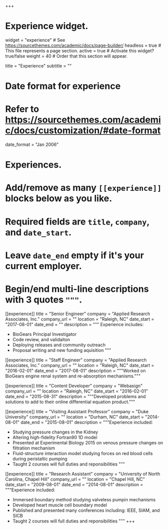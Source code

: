 +++
# Experience widget.
widget = "experience"  # See https://sourcethemes.com/academic/docs/page-builder/
headless = true  # This file represents a page section.
active = true  # Activate this widget? true/false
weight = 40  # Order that this section will appear.

title = "Experience"
subtitle = ""

# Date format for experience
#   Refer to https://sourcethemes.com/academic/docs/customization/#date-format
date_format = "Jan 2006"

# Experiences.
#   Add/remove as many `[[experience]]` blocks below as you like.
#   Required fields are `title`, `company`, and `date_start`.
#   Leave `date_end` empty if it's your current employer.
#   Begin/end multi-line descriptions with 3 quotes `"""`.
[[experience]]
  title = "Senior Engineer"
  company = "Applied Research Associates, Inc."
  company_url = ""
  location = "Raleigh, NC"
  date_start = "2017-08-01"
  date_end = ""
  description = """
  Experience includes:
  
  * BioGears Principal Investigator
  * Code review, and validaiton
  * Deploying releases and community outreach
  * Proposal writing and new funding aquisition
  """

[[experience]]
  title = "Staff Engineer"
  company = "Applied Research Associates, Inc."
  company_url = ""
  location = "Raleigh, NC"
  date_start = "2016-02-01"
  date_end = "2017-08-01"
  description = """Worked on BioGears engine renal system and re-absorption mechanisms."""

[[experience]]
  title = "Content Developer"
  company = "Webasign"
  company_url = ""
  location = "Raleigh, NC"
  date_start = "2016-02-01"
  date_end = "2015-08-31"
  description = """Developed problems and solutions to add to their online differential equation product."""

  [[experience]]
  title = "Visiting Assistant Professor"
  company = "Duke University"
  company_url = ""
  location = "Durham, NC"
  date_start = "2014-08-01"
  date_end = "2015-08-01"
  description = """Experience included:
  
  * Studying pressure changes in the Kidney
  * Altering high-fidelity Fortran90 1D model
  * Presented at Experimental Biology 2015 on venous pressure changes on filtration mechanism
  * Fluid-structure interaction model studying forces on red blood cells during peristaltic pumping
  * Taught 2 courses will full duties and reponsibilities
  """

  [[experience]]
  title = "Research Assistant"
  company = "University of North Carolina, Chapel Hill"
  company_url = ""
  location = "Chapel Hill, NC"
  date_start = "2009-08-01"
  date_end = "2014-08-01"
  description = """Experience included:
  
  * Immersed boundary method studying valveless pumpin mechanisms 
  * Developed heart muscle cell boundary model
  * Published and presented many conferences including: IEEE, SIAM, and SICB
  * Taught 2 courses will full duties and reponsibilities
  """
+++

